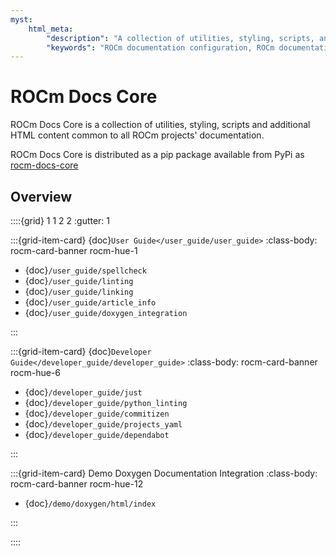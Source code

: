 ```yaml
---
myst:
    html_meta:
        "description": "A collection of utilities, styling, scripts, and additional HTML content common to all ROCm projectsâ€™ documentation"
        "keywords": "ROCm documentation configuration, ROCm documentation customization, ROCm documentation tool, ROCm docs core developer guide"
---
```


# ROCm Docs Core

ROCm Docs Core is a collection of utilities, styling, scripts and additional
HTML content common to all ROCm projects' documentation.

ROCm Docs Core is distributed as a pip package available from PyPi as
[rocm-docs-core](https://pypi.org/project/rocm-docs-core/)

## Overview

::::{grid} 1 1 2 2
:gutter: 1

:::{grid-item-card} {doc}`User Guide</user_guide/user_guide>`
:class-body: rocm-card-banner rocm-hue-1

- {doc}`/user_guide/spellcheck`
- {doc}`/user_guide/linting`
- {doc}`/user_guide/linking`
- {doc}`/user_guide/article_info`
- {doc}`/user_guide/doxygen_integration`

:::

:::{grid-item-card} {doc}`Developer Guide</developer_guide/developer_guide>`
:class-body: rocm-card-banner rocm-hue-6

- {doc}`/developer_guide/just`
- {doc}`/developer_guide/python_linting`
- {doc}`/developer_guide/commitizen`
- {doc}`/developer_guide/projects_yaml`
- {doc}`/developer_guide/dependabot`

:::

:::{grid-item-card} Demo Doxygen Documentation Integration
:class-body: rocm-card-banner rocm-hue-12

- {doc}`/demo/doxygen/html/index`

:::

::::

